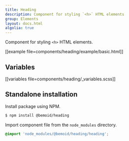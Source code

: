 ```yaml
---
title: Heading
description: Component for styling `<h>` HTML elements
group: Elements
layout: docs.html
algolia: true
---
```


Component for styling `<h>` HTML elements.

[[example file=components/heading/example/basic.html]]

## Variables

[[variables file=components/heading/_variables.scss]]

## Standalone installation

Install package using NPM.

```bash
$ npm install @bemoid/heading
```

Import component file from the `node_modules` directory.

```scss
@import 'node_modules/@bemoid/heading/heading';
```
